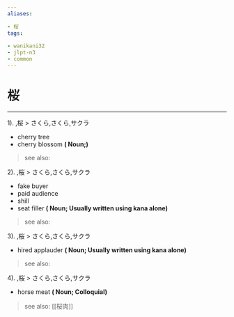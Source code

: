 ```yaml
---
aliases:
    
- 桜
tags:
    
- wanikani32
- jlpt-n3
- common
---
```


# 桜
---
1).
,桜 > さくら,さくら,サクラ

- cherry tree
- cherry blossom
**( Noun;)**
> see also: 
            
2).
,桜 > さくら,さくら,サクラ

- fake buyer
- paid audience
- shill
- seat filler
**( Noun; Usually written using kana alone)**
> see also: 
            
3).
,桜 > さくら,さくら,サクラ

- hired applauder
**( Noun; Usually written using kana alone)**
> see also: 
            
4).
,桜 > さくら,さくら,サクラ

- horse meat
**( Noun; Colloquial)**
> see also:  [[桜肉]]
            